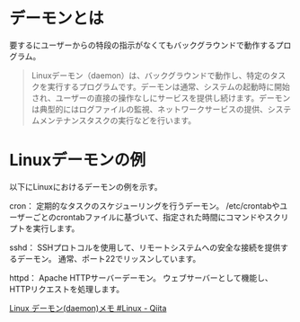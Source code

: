 # デーモンとは
要するにユーザーからの特段の指示がなくてもバックグラウンドで動作するプログラム。

> Linuxデーモン（daemon）は、バックグラウンドで動作し、特定のタスクを実行するプログラムです。デーモンは通常、システムの起動時に開始され、ユーザーの直接の操作なしにサービスを提供し続けます。デーモンは典型的にはログファイルの監視、ネットワークサービスの提供、システムメンテナンスタスクの実行などを行います。

# Linuxデーモンの例
以下にLinuxにおけるデーモンの例を示す。

cron：
定期的なタスクのスケジューリングを行うデーモン。
/etc/crontabやユーザーごとのcrontabファイルに基づいて、指定された時間にコマンドやスクリプトを実行します。

sshd：
SSHプロトコルを使用して、リモートシステムへの安全な接続を提供するデーモン。
通常、ポート22でリッスンしています。

httpd：
Apache HTTPサーバーデーモン。
ウェブサーバーとして機能し、HTTPリクエストを処理します。

 [Linux デーモン(daemon)メモ #Linux - Qiita](https://qiita.com/youyonghua/items/e48047909eb0fec84b18)
